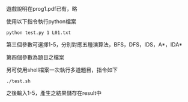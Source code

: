 遊戲說明在prog1.pdf已有，略

使用以下指令執行python檔案

`python test.py 1 L01.txt`

第三個參數可選擇1-5，分別對應五種演算法，BFS，DFS，IDS，A*，IDA*

第四個參數為題目之檔案

另可使用shell檔案一次執行多道題目，指令如下

`./test.sh`

之後輸入1-5，產生之結果儲存在result中
